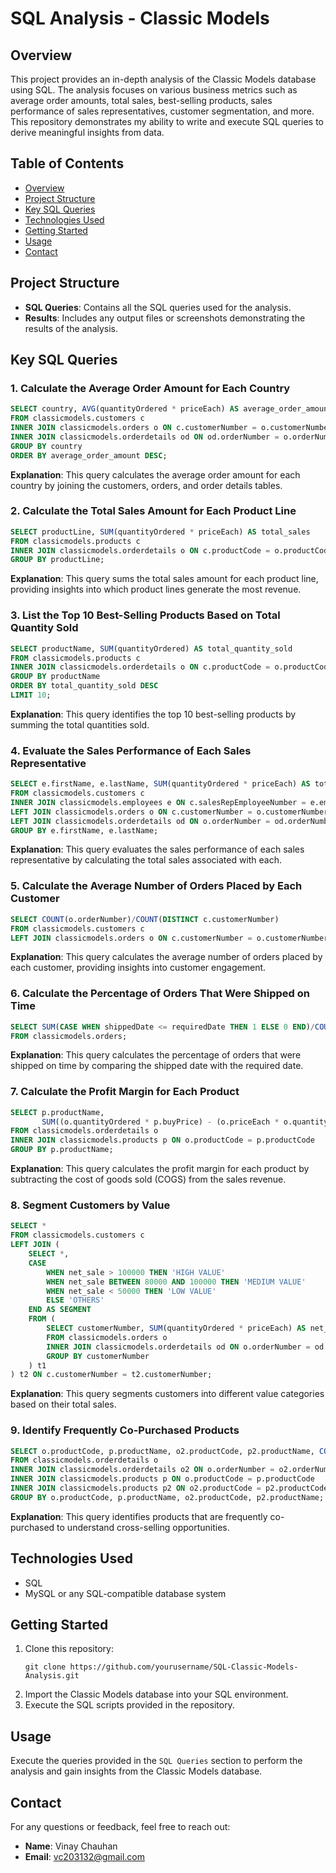 # SQL Analysis - Classic Models

## Overview

This project provides an in-depth analysis of the Classic Models database using SQL. The analysis focuses on various business metrics such as average order amounts, total sales, best-selling products, sales performance of sales representatives, customer segmentation, and more. This repository demonstrates my ability to write and execute SQL queries to derive meaningful insights from data.

## Table of Contents

- [Overview](#overview)
- [Project Structure](#project-structure)
- [Key SQL Queries](#key-sql-queries)
- [Technologies Used](#technologies-used)
- [Getting Started](#getting-started)
- [Usage](#usage)
- [Contact](#contact)

## Project Structure

- **SQL Queries**: Contains all the SQL queries used for the analysis.
- **Results**: Includes any output files or screenshots demonstrating the results of the analysis.

## Key SQL Queries

### 1. Calculate the Average Order Amount for Each Country
```sql
SELECT country, AVG(quantityOrdered * priceEach) AS average_order_amount 
FROM classicmodels.customers c
INNER JOIN classicmodels.orders o ON c.customerNumber = o.customerNumber
INNER JOIN classicmodels.orderdetails od ON od.orderNumber = o.orderNumber
GROUP BY country
ORDER BY average_order_amount DESC;
```
**Explanation**: This query calculates the average order amount for each country by joining the customers, orders, and order details tables.

### 2. Calculate the Total Sales Amount for Each Product Line
```sql
SELECT productLine, SUM(quantityOrdered * priceEach) AS total_sales 
FROM classicmodels.products c
INNER JOIN classicmodels.orderdetails o ON c.productCode = o.productCode
GROUP BY productLine;
```
**Explanation**: This query sums the total sales amount for each product line, providing insights into which product lines generate the most revenue.

### 3. List the Top 10 Best-Selling Products Based on Total Quantity Sold
```sql
SELECT productName, SUM(quantityOrdered) AS total_quantity_sold 
FROM classicmodels.products c
INNER JOIN classicmodels.orderdetails o ON c.productCode = o.productCode
GROUP BY productName
ORDER BY total_quantity_sold DESC
LIMIT 10;
```
**Explanation**: This query identifies the top 10 best-selling products by summing the total quantities sold.

### 4. Evaluate the Sales Performance of Each Sales Representative
```sql
SELECT e.firstName, e.lastName, SUM(quantityOrdered * priceEach) AS total_sales
FROM classicmodels.customers c
INNER JOIN classicmodels.employees e ON c.salesRepEmployeeNumber = e.employeeNumber
LEFT JOIN classicmodels.orders o ON c.customerNumber = o.customerNumber
LEFT JOIN classicmodels.orderdetails od ON o.orderNumber = od.orderNumber
GROUP BY e.firstName, e.lastName;
```
**Explanation**: This query evaluates the sales performance of each sales representative by calculating the total sales associated with each.

### 5. Calculate the Average Number of Orders Placed by Each Customer
```sql
SELECT COUNT(o.orderNumber)/COUNT(DISTINCT c.customerNumber) 
FROM classicmodels.customers c
LEFT JOIN classicmodels.orders o ON c.customerNumber = o.customerNumber;
```
**Explanation**: This query calculates the average number of orders placed by each customer, providing insights into customer engagement.

### 6. Calculate the Percentage of Orders That Were Shipped on Time
```sql
SELECT SUM(CASE WHEN shippedDate <= requiredDate THEN 1 ELSE 0 END)/COUNT(orderNumber) * 100 AS on_time  
FROM classicmodels.orders;
```
**Explanation**: This query calculates the percentage of orders that were shipped on time by comparing the shipped date with the required date.

### 7. Calculate the Profit Margin for Each Product
```sql
SELECT p.productName, 
       SUM((o.quantityOrdered * p.buyPrice) - (o.priceEach * o.quantityOrdered)) AS profit_margin
FROM classicmodels.orderdetails o
INNER JOIN classicmodels.products p ON o.productCode = p.productCode
GROUP BY p.productName;
```
**Explanation**: This query calculates the profit margin for each product by subtracting the cost of goods sold (COGS) from the sales revenue.

### 8. Segment Customers by Value
```sql
SELECT * 
FROM classicmodels.customers c
LEFT JOIN (
    SELECT *,
    CASE 
        WHEN net_sale > 100000 THEN 'HIGH VALUE'
        WHEN net_sale BETWEEN 80000 AND 100000 THEN 'MEDIUM VALUE'
        WHEN net_sale < 50000 THEN 'LOW VALUE'
        ELSE 'OTHERS' 
    END AS SEGMENT
    FROM (
        SELECT customerNumber, SUM(quantityOrdered * priceEach) AS net_sale 
        FROM classicmodels.orders o
        INNER JOIN classicmodels.orderdetails od ON o.orderNumber = od.orderNumber
        GROUP BY customerNumber
    ) t1
) t2 ON c.customerNumber = t2.customerNumber;
```
**Explanation**: This query segments customers into different value categories based on their total sales.

### 9. Identify Frequently Co-Purchased Products
```sql
SELECT o.productCode, p.productName, o2.productCode, p2.productName, COUNT(*) 
FROM classicmodels.orderdetails o
INNER JOIN classicmodels.orderdetails o2 ON o.orderNumber = o2.orderNumber AND o.productCode <> o2.productCode
INNER JOIN classicmodels.products p ON o.productCode = p.productCode
INNER JOIN classicmodels.products p2 ON o2.productCode = p2.productCode
GROUP BY o.productCode, p.productName, o2.productCode, p2.productName;
```
**Explanation**: This query identifies products that are frequently co-purchased to understand cross-selling opportunities.

## Technologies Used

- SQL
- MySQL or any SQL-compatible database system

## Getting Started

1. Clone this repository:
    ```
    git clone https://github.com/yourusername/SQL-Classic-Models-Analysis.git
    ```
2. Import the Classic Models database into your SQL environment.
3. Execute the SQL scripts provided in the repository.

## Usage

Execute the queries provided in the `SQL Queries` section to perform the analysis and gain insights from the Classic Models database.

## Contact

For any questions or feedback, feel free to reach out:

- **Name**: Vinay Chauhan
- **Email**: vc203132@gmail.com


